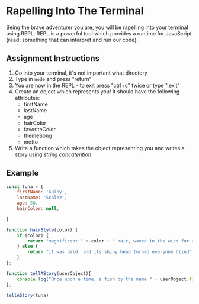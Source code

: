 # Rapelling Into The Terminal

Being the brave adventurer you are, you will be rapelling into your terminal using REPL. REPL is a powerful tool which provides a runtime for JavaScript (read: something that can interpret and run our code). 

## Assignment Instructions
1. Go into your terminal, it's not important what directory
2. Type in `node` and press "return"
3. You are now in the REPL - to exit press "ctrl+c" twice or type ".exit"
4. Create an object which represents you! It should have the following attributes:
    * firstName
    * lastName
    * age
    * hairColor
    * favoriteColor
    * themeSong
    * motto
5. Write a function which takes the object representing you and writes a story using *string concatention*

## Example
```js
const tuna = {
    firstName: 'Gulpy',
    lastName: 'Scalez',
    age: 20,
    hairColor: null,

}

function hairStyle(color) {
    if (color) {
        return "magnificent " + color + " hair, waved in the wind for all to see"
    } else {
        return "it was bald, and its shiny head turned everyone blind"
    }
};

function tellAStory(userObject){
    console.log("Once upon a time, a fish by the name " + userObject.firstName + " " + userObject.lastName + " headed to the barber. Because it was " + userObject.age + " years old, its " + hairStyle(userObject.hairColor);
};

tellAStory(tuna)
```